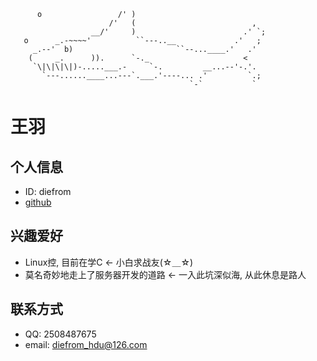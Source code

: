 ```
      o                 /' ) 
                      /'   (                          ,
                  __/'     )                        .' `;
   o      _.-~~~~'          ``---..__             .'   ;
     _.--'  b)                       ``--...____.'   .'
    (     _.      )).      `-._                     <
     `\|\|\|\|)-.....___.-     `-.         __...--'-.'.
       `---......____...---`.___.'----... .'         `.;
                                        `-`           `
```


王羽
=====

## 个人信息
* ID: diefrom
* [github](https://github.com/diefrom)


## 兴趣爱好
* Linux控, 目前在学C <- 小白求战友(☆＿☆) 
* 莫名奇妙地走上了服务器开发的道路 <- 一入此坑深似海, 从此休息是路人 

## 联系方式
* QQ: 2508487675
* email: diefrom_hdu@126.com
